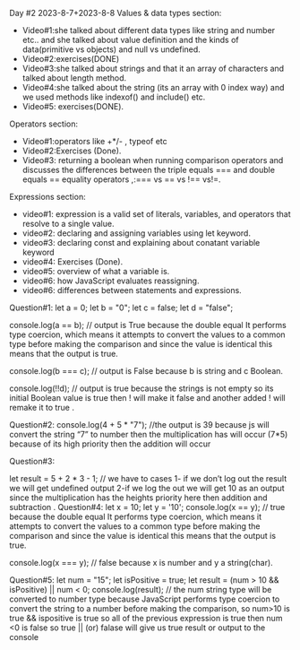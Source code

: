 Day #2
2023-8-7+2023-8-8
 Values & data types section:
-	Video#1:she talked about different data types like string and number etc.. and she talked about value definition and the kinds of data(primitive vs objects) and null vs undefined.
-	Video#2:exercises(DONE)
-	Video#3:she talked about strings and that it an array of characters and talked about length method.
-	Video#4:she talked about the  string (its an array with 0 index way) and we used methods like indexof()  and include() etc.
-	Video#5: exercises(DONE).



Operators section:
-	Video#1:operators like +*/- , typeof etc
-	Video#2:Exercises (Done).
-	Video#3: returning a boolean when running comparison operators and discusses the differences between the triple equals === and double equals == equality operators ,:=== vs == vs !== vs!=.

Expressions section:
-	video#1: expression is a valid set of literals, variables, and operators that resolve to a single value.
-	video#2: declaring and assigning variables using let keyword.
-	video#3: declaring const and explaining about conatant variable keyword
-	video#4: Exercises (Done).
-	video#5: overview of what a variable is.
-	video#6: how JavaScript evaluates reassigning.
-	video#6: differences between statements and expressions.



Question#1:
let a = 0;
let b = "0";
let c = false;
let d = "false";

console.log(a == b); // output is True because the double equal It performs type coercion, which means it attempts to convert the values to a common type before making the comparison and since the value is identical this means that the output is true. 

console.log(b === c); // output is False because b is string and c Boolean.

console.log(!!d); // output is true because the strings is not empty so its initial Boolean value is true then ! will make it false and another added ! will remake it to true .



Question#2:
console.log(4 + 5 * "7"); //the output is 39 because js will convert the string “7” to number then the multiplication has will occur (7*5) because of its high priority then the addition will occur 


Question#3:

let result = 5 + 2 * 3 - 1; // we have to cases 1- if we don’t log out the result we will get undefined output 2-if we log the out we will get 10 as an output since the multiplication has the heights  priority here then addition and subtraction .
Question#4:
	let x = 10;
let y = '10';
console.log(x == y); // true because the double equal It performs type coercion, which means it attempts to convert the values to a common type before making the comparison and since the value is identical this means that the output is true. 

console.log(x === y); // false because x is number and y a string(char).

Question#5:
let num = "15";
let isPositive = true;
let result = (num > 10 && isPositive) || num < 0; 
console.log(result); 
// the num string type will be converted to number type because JavaScript performs type coercion to convert the string to a number before making the comparison, 
so num>10 is true && ispositive is true so all of the previous expression is true then num <0 is false so true || (or) falase will give us true result or output to the console




